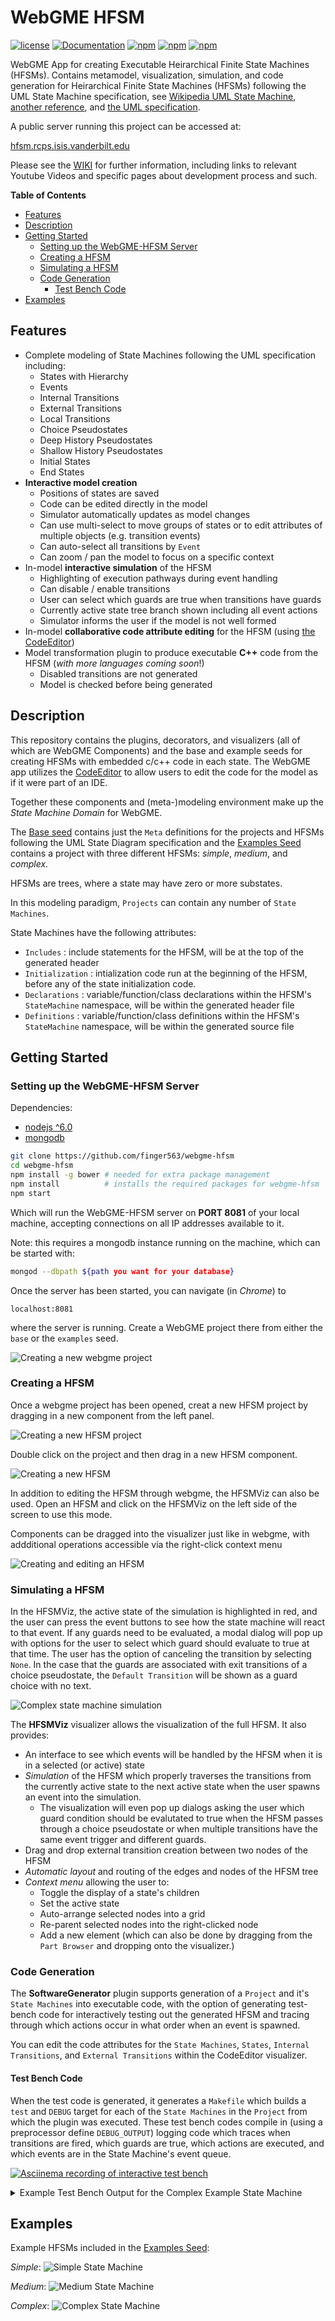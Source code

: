 # WebGME HFSM

[![license](https://img.shields.io/github/license/mashape/apistatus.svg?maxAge=2592000)](https://opensource.org/licenses/MIT)
[![Documentation](https://img.shields.io/badge/documentation-wiki-blue.svg?style=flat-square)](https://github.com/finger563/webgme-hfsm/wiki)
[![npm](https://img.shields.io/npm/v/webgme-hfsm.svg)](https://www.npmjs.com/package/webgme-hfsm)
[![npm](https://img.shields.io/npm/dm/webgme-hfsm.svg)](https://www.npmjs.com/package/webgme-hfsm)
[![npm](https://img.shields.io/npm/dt/webgme-hfsm.svg)](https://www.npmjs.com/package/webgme-hfsm)

WebGME App for creating Executable Heirarchical Finite State Machines
(HFSMs). Contains metamodel, visualization, simulation, and code
generation for Heirarchical Finite State Machines (HFSMs) following
the UML State Machine specification, see [Wikipedia UML State Machine](https://en.wikipedia.org/wiki/UML_state_machine), [another reference](https://www.uml-diagrams.org/state-machine-diagrams.html), and [the UML specification](http://www.omg.org/spec/UML/).

A public server running this project can be accessed at:

[hfsm.rcps.isis.vanderbilt.edu](http://hfsm.rcps.isis.vanderbilt.edu)

Please see the [WIKI](https://github.com/finger563/webgme-hfsm/wiki) for further information, including links to relevant Youtube Videos and specific pages about development process and such.

<!-- markdown-toc start - Don't edit this section. Run M-x markdown-toc-refresh-toc -->
**Table of Contents**

- [Features](#features)
- [Description](#description)
- [Getting Started](#getting-started)
    - [Setting up the WebGME-HFSM Server](#setting-up-the-webgme-hfsm-server)
    - [Creating a HFSM](#creating-a-hfsm)
    - [Simulating a HFSM](#simulating-a-hfsm)
    - [Code Generation](#code-generation)
        - [Test Bench Code](#test-bench-code)
- [Examples](#examples)

<!-- markdown-toc end -->

## Features

* Complete modeling of State Machines following the UML specification
  including:
  * States with Hierarchy
  * Events
  * Internal Transitions
  * External Transitions
  * Local Transitions
  * Choice Pseudostates
  * Deep History Pseudostates
  * Shallow History Pseudostates
  * Initial States
  * End States
* **Interactive model creation**
  * Positions of states are saved
  * Code can be edited directly in the model
  * Simulator automatically updates as model changes
  * Can use multi-select to move groups of states or to edit attributes of multiple objects (e.g. transition events)
  * Can auto-select all transitions by `Event`
  * Can zoom / pan the model to focus on a specific context
* In-model **interactive simulation** of the HFSM
  * Highlighting of execution pathways during event handling
  * Can disable / enable transitions
  * User can select which guards are true when transitions have guards
  * Currently active state tree branch shown including all event actions
  * Simulator informs the user if the model is not well formed
* In-model **collaborative code attribute editing** for the HFSM (using [the CodeEditor](https://github.com/finger563/webgme-codeeditor))
* Model transformation plugin to produce executable **C++** code from
  the HFSM (*with more languages coming soon*!)
  * Disabled transitions are not generated
  * Model is checked before being generated

## Description

This repository contains the plugins, decorators, and visualizers (all
of which are WebGME Components) and the base and example seeds for
creating HFSMs with embedded c/c++ code in each state. The WebGME app
utilizes the [CodeEditor](https://github.com/finger563/webgme-codeeditor) to allow users to edit the code for the
model as if it were part of an IDE.

Together these components and (meta-)modeling environment make up the
*State Machine Domain* for WebGME.

The [Base seed](./src/seeds/base.webgmex) contains just the `Meta`
definitions for the projects and HFSMs following the UML State Diagram
specification and the [Examples Seed](./src/seeds/examples.webgmex)
contains a project with three different HFSMs: *simple*, *medium*, and
*complex*.

HFSMs are trees, where a state may have zero or more substates.
 
In this modeling paradigm, `Projects` can contain any number of `State
Machines`.

State Machines have the following attributes:

* `Includes` : include statements for the HFSM, will be at the top of
  the generated header
* `Initialization` : intialization code run at the beginning of the
  HFSM, before any of the state initialization code.
* `Declarations` : variable/function/class declarations within the
  HFSM's `StateMachine` namespace, will be within the generated header
  file
* `Definitions` : variable/function/class definitions within the
  HFSM's `StateMachine` namespace, will be within the generated source
  file
  
## Getting Started

### Setting up the WebGME-HFSM Server

Dependencies:
* [nodejs ^6.0](https://www.nodejs.org)
* [mongodb](https://www.mongodb.com)

```bash
git clone https://github.com/finger563/webgme-hfsm
cd webgme-hfsm
npm install -g bower # needed for extra package management
npm install          # installs the required packages for webgme-hfsm
npm start
```

Which will run the WebGME-HFSM server on **PORT 8081** of your local
machine, accepting connections on all IP addresses available to it.

Note: this requires a mongodb instance running on the machine, which
can be started with:

```bash
mongod --dbpath ${path you want for your database}
```

Once the server has been started, you can navigate (in *Chrome*) to 

```
localhost:8081
```

where the server is running. Create a WebGME project there from either
the `base` or the `examples` seed.

![Creating a new webgme project](https://raw.githubusercontent.com/wiki/finger563/webgme-hfsm/images/new_webgme_project.gif)

### Creating a HFSM

Once a webgme project has been opened, creat a new HFSM project by dragging in a new component from the left panel.

![Creating a new HFSM project](https://raw.githubusercontent.com/wiki/finger563/webgme-hfsm/images/new_hfsm_project.gif)

Double click on the project and then drag in a new HFSM component.

![Creating a new HFSM](https://raw.githubusercontent.com/wiki/finger563/webgme-hfsm/images/new_hfsm.gif)

In addition to editing the HFSM through webgme, the HFSMViz can also be used. Open an HFSM and click on the HFSMViz on the left side of the screen to use this mode.

Components can be dragged into the visualizer just like in webgme, with addditional operations accessible via the right-click context menu

![Creating and editing an HFSM](https://raw.githubusercontent.com/wiki/finger563/webgme-hfsm/images/hfsmEditing.gif)

### Simulating a HFSM

In the HFSMViz, the active state of the simulation is highlighted in
red, and the user can press the event buttons to see how the state
machine will react to that event. If any guards need to be evaluated,
a modal dialog will pop up with options for the user to select which
guard should evaluate to true at that time. The user has the option of
canceling the transition by selecting `None`. In the case that the
guards are associated with exit transitions of a choice pseudostate,
the `Default Transition` will be shown as a guard choice with no text.

![Complex state machine simulation](https://raw.githubusercontent.com/wiki/finger563/webgme-hfsm/images/simulation.gif)

The **HFSMViz** visualizer allows the visualization of the full
HFSM. It also provides:
* An interface to see which events will be handled by the HFSM when it
  is in a selected (or active) state
* *Simulation* of the HFSM which properly traverses the transitions from
  the currently active state to the next active state when the user
  spawns an event into the simulation.
  * The visualization will even pop up dialogs asking the user which
    guard condition should be evalutated to true when the HFSM passes
    through a choice pseudostate or when multiple transitions have the
    same event trigger and different guards.
* Drag and drop external transition creation between two nodes of the
  HFSM
* *Automatic layout* and routing of the edges and nodes of the HFSM
  tree
* *Context menu* allowing the user to: 
  * Toggle the display of a state's children
  * Set the active state
  * Auto-arrange selected nodes into a grid
  * Re-parent selected nodes into the right-clicked node
  * Add a new element (which can also be done by dragging from the
    `Part Browser` and dropping onto the visualizer.)

### Code Generation

The **SoftwareGenerator** plugin supports generation of a `Project`
and it's `State Machines` into executable code, with the option of
generating test-bench code for interactively testing out the generated
HFSM and tracing through which actions occur in what order when an
event is spawned.

You can edit the code attributes for the `State Machines`, `States`,
`Internal Transitions`, and `External Transitions` within the
CodeEditor visualizer.

#### Test Bench Code

When the test code is generated, it generates a `Makefile` which
builds a `test` and `DEBUG` target for each of the `State Machines` in
the `Project` from which the plugin was executed. These test bench
codes compile in (using a preprocessor define `DEBUG_OUTPUT`) logging
code which traces when transitions are fired, which guards are true,
which actions are executed, and which events are in the State
Machine's event queue.

[![Asciinema recording of interactive test bench](https://asciinema.org/a/kWbxIsIDlQ0ysAlp0ss9X8zJw.png)](https://asciinema.org/a/kWbxIsIDlQ0ysAlp0ss9X8zJw?t=9)

<details><summary>Example Test Bench Output for the Complex Example State Machine</summary><p>

```bash
jebKerman@ubuntu  ~/webgme-hfsm/exampleHFSM  make run_Complex_test_DEBUG 
Compiling Complex_test_DEBUG
g++ -o Complex_test_DEBUG Complex_test.cpp Complex_GeneratedStates.cpp    -O3 -std=c++14 -MD -MP -MF .dep/Complex_test_DEBUG.d  -DDEBUG_OUTPUT

Running Complex_test_DEBUG

./Complex_test_DEBUG
INITIAL TRANSITION::ACTION for /3/c/m
ENTRY::Complex::State_1::/3/c/Y
SerialTask :: initializing State 1
Select which event to spawn:
0. ENDEVENT
1. EVENT1
2. EVENT2
3. EVENT3
4. EVENT4
5. INPUTEVENT
6. None
selection: 1
[ EVENT1 ]
GUARD [ someNumber < someValue ] for INTERNAL TRANSITION:/3/c/Y/t evaluated to TRUE
Action iterating: 0
Action iterating: 1
Action iterating: 2
Action iterating: 3
Action iterating: 4
Action iterating: 5
Action iterating: 6
Action iterating: 7
Action iterating: 8
Action iterating: 9
Action iterating: 10
Action iterating: 11
Action iterating: 12
Action iterating: 13
Action iterating: 14
Action iterating: 15
Action iterating: 16
Action iterating: 17
Action iterating: 18
Action iterating: 19
Action iterating: 20
Action iterating: 21
Action iterating: 22
Action iterating: 23
Action iterating: 24
Action iterating: 25
Action iterating: 26
Action iterating: 27
Action iterating: 28
Action iterating: 29
Action iterating: 30
Action iterating: 31
Handled EVENT1
Select which event to spawn:
0. ENDEVENT
1. EVENT1
2. EVENT2
3. EVENT3
4. EVENT4
5. INPUTEVENT
6. None
selection: 4
[ EVENT4 ]
GUARD [ someTest ] for EXTERNAL TRANSITION:/3/c/I evaluated to TRUE
NO GUARD on EXTERNAL TRANSITION:/3/c/o
EXIT::Complex::State_1::/3/c/Y
Exiting State 1
TRANSITION::ACTION for /3/c/I
TRANSITION::ACTION for /3/c/o
ENTRY::Complex::State3::/3/c/T
TRANSITION::ACTION for /3/c/T/I
ENTRY::Complex::State3::ChildState::/3/c/T/W
STATE TRANSITION: Complex::State_1->Complex::State3::ChildState
Handled EVENT4
Select which event to spawn:
0. ENDEVENT
1. EVENT1
2. EVENT2
3. EVENT3
4. EVENT4
5. INPUTEVENT
6. None
selection: 1
[ EVENT1 ]
NO GUARD on EXTERNAL TRANSITION:/3/c/T/L
EXIT::Complex::State3::ChildState::/3/c/T/W
TRANSITION::ACTION for /3/c/T/L
ENTRY::Complex::State3::ChildState2::/3/c/T/0
STATE TRANSITION: Complex::State3::ChildState->Complex::State3::ChildState2
Handled EVENT1
Select which event to spawn:
0. ENDEVENT
1. EVENT1
2. EVENT2
3. EVENT3
4. EVENT4
5. INPUTEVENT
6. None
selection: 2
[ EVENT2 ]
NO GUARD on EXTERNAL TRANSITION:/3/c/T/j
EXIT::Complex::State3::ChildState2::/3/c/T/0
TRANSITION::ACTION for /3/c/T/j
ENTRY::Complex::State3::ChildState3::/3/c/T/w
STATE TRANSITION: Complex::State3::ChildState2->Complex::State3::ChildState3
Handled EVENT2
Select which event to spawn:
0. ENDEVENT
1. EVENT1
2. EVENT2
3. EVENT3
4. EVENT4
5. INPUTEVENT
6. None
selection: 3
[ EVENT3 ]
NO GUARD on EXTERNAL TRANSITION:/3/c/T/p
EXIT::Complex::State3::ChildState3::/3/c/T/w
TRANSITION::ACTION for /3/c/T/p
ENTRY::Complex::State3::ChildState::/3/c/T/W
STATE TRANSITION: Complex::State3::ChildState3->Complex::State3::ChildState
Handled EVENT3
Select which event to spawn:
0. ENDEVENT
1. EVENT1
2. EVENT2
3. EVENT3
4. EVENT4
5. INPUTEVENT
6. None
selection: 4
[ EVENT4 ]
NO GUARD on EXTERNAL TRANSITION:/3/c/w
EXIT::Complex::State3::ChildState::/3/c/T/W
EXIT::Complex::State3::/3/c/T
TRANSITION::ACTION for /3/c/w
ENTRY::Complex::State_2::/3/c/v
ENTRY::Complex::State_2::ChildState::/3/c/v/K
STATE TRANSITION: Complex::State3->Complex::State_2::Deep_History_Pseudostate
Handled EVENT4
Select which event to spawn:
0. ENDEVENT
1. EVENT1
2. EVENT2
3. EVENT3
4. EVENT4
5. INPUTEVENT
6. None
selection: 4
[ EVENT4 ]
NO GUARD on EXTERNAL TRANSITION:/3/c/Q
EXIT::Complex::State_2::ChildState::/3/c/v/K
EXIT::Complex::State_2::/3/c/v
TRANSITION::ACTION for /3/c/Q
ENTRY::Complex::State3::/3/c/T
ENTRY::Complex::State3::ChildState::/3/c/T/W
STATE TRANSITION: Complex::State_2->Complex::State3::Deep_History_Pseudostate
Handled EVENT4
Select which event to spawn:
0. ENDEVENT
1. EVENT1
2. EVENT2
3. EVENT3
4. EVENT4
5. INPUTEVENT
6. None
selection: 6

Finished
```

</p></details>

## Examples

Example HFSMs included in the [Examples Seed](./src/seeds/examples.webgmex):

*Simple*:
![Simple State Machine](https://raw.githubusercontent.com/wiki/finger563/webgme-hfsm/images/simple.png)

*Medium*:
![Medium State Machine](https://raw.githubusercontent.com/wiki/finger563/webgme-hfsm/images/medium.png)

*Complex*:
![Complex State Machine](https://raw.githubusercontent.com/wiki/finger563/webgme-hfsm/images/complex.png)
